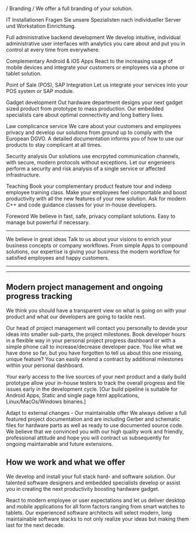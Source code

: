/ Branding
/ We offer a full branding of your solution.

IT Installationen
Fragen Sie unsere Spezialisten nach individueller
Server und Workstation Einrichtung.

Full administrative backend development
We develop intuitive, individual administrative user interfaces
with analytics you care about and put you in control at every time from everywhere.

Complementary Android & iOS Apps
React to the increasing usage of mobile devices and integrate your customers or employees via a phone or tablet solution.

Point of Sale (POS), SAP Integration
Let us integrate your services into your POS system or SAP module.

Gadget development
Out hardware department designs your next
gadget sized product from prototype to mass production. Our
embedded specialists care about optimal connectivity and
long battery lives.

Law complicance service
We care about your customers and employees privacy and develop
our solutions from ground up to comply with the European DGVO.
A detailed documentation informs you of how to use our products
to stay complicant at all times.

Security analysis
Our solutions use encrpyted communication channels, with secure, modern protocols without exceptions.
Let our engenieers perform a security and risk analysis of a single service or affected infrastructure.

Teaching
Book your complementary product feature tour and indeep employee training class. Make your employees feel comportable and boost productivity with all the new features of your new solution. Ask for modern C++ and code guidance classes for your in-house developers.

Foreword
We believe in fast, safe, privacy compliant solutions. Easy to manage but powerful if necessary.

-----

We believe in great ideas
Talk to us about your visions to enrich your business concepts or company workflows. From simple Apps to compound solutions, our expertise is giving your business the modern workflow for satisfied employees and happy customers.

-----


-----

Modern project management and ongoing progress tracking
-
We think you should have a transparent view on what is going on with your product and what our developers are going to tackle next.

Our head of project management will contact you personally to devide your ideas into smaller sub-parts, the project milestones.
Book developer hours in a flexible way in your personal project progress dashboard or with a simple phone call to increase/decrease developer pace.
You like what we have done so far, but you have forgotten to tell us about this one missing, unique feature? You can easily extend a contract by additional milestones within your personal dashboard.

Your early access to the live sources of your next product and a daily build prototype allow your in-house testers to track the overall progress and file issues early in the development cycle. [Our build pipeline is suitable for Android Apps, Static and single page html applications, Linux/MacOs/Windows binaries.]

Adapt to external changes - Our maintainable offer
We always deliver a full featured project documentation and are including Gerber and schematic files for hardware parts as well as ready to use documented source code. We believe that we convinced you with our high quality work and friendly, professional attitude and hope you will contract us subsequently for ongoing maintainable and future extensions.

How we work and what we offer
-
We develop and install your full stack hard- and software solution.
Our talented software designers and embedded specialists develop or
assist you in creating the next productivity boosting hardware gadget.

React to modern employee or user expectations and let us deliver desktop
and mobile applications for all form factors ranging from smart watches
to tablets.
Our experienced software architects will select modern, long maintainable
software stacks to not only realize your ideas but making them last for the
next decade.
